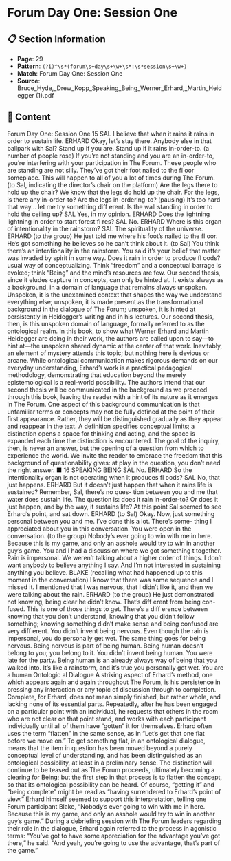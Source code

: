 # Forum Day One: Session One

## 📋 Section Information

- **Page**: 29
- **Pattern**: `(?i)^\s*(forum\s+day\s+\w+\s*:\s*session\s+\w+)`
- **Match**: Forum Day One: Session One
- **Source**: Bruce_Hyde,_Drew_Kopp_Speaking_Being_Werner_Erhard,_Martin_Heidegger (1).pdf

## 📄 Content

Forum Day One: Session One
15
SAL
I believe that when it rains it rains in order to sustain life.
ERHARD
Okay, let’s stay there. Anybody else in that ballpark with Sal? Stand up if you are. Stand up if it
rains in-order-to.
(a number of people rose)
If you’re not standing and you are an in-order-to, you’re interfering with your participation in
The Forum. These people who are standing are not silly. They’ve got their foot nailed to the
fl oor someplace. This will happen to all of you a lot of times during The Forum.
(to Sal, indicating the director’s chair on the platform)
Are the legs there to hold up the chair? We know that the legs do hold up the chair. For the legs,
is there any in-order-to? Are the legs in-ordering-to?
(pausing)
It’s too hard that way... let me try something diff erent. Is the wall standing in order to hold the
ceiling up?
SAL
Yes, in my opinion.
ERHARD
Does the lightning lightning in order to start forest fi res?
SAL
No.
ERHARD
Where is this organ of intentionality in the rainstorm?
SAL
The spirituality of the universe.
ERHARD  (to the group)
He just told me where his foot’s nailed to the fl oor. He’s got something he believes so he can’t
think about it.
(to Sal)
You think there’s an intentionality in the rainstorm. You said it’s your belief that matter was
invaded by spirit in some way. Does it rain in order to produce fl oods?
usual way of conceptualizing. Think “freedom” and a conceptual
barrage is evoked; think “Being” and the mind’s resources are few.
Our second thesis, since it eludes capture in concepts,
can only be hinted at. It exists always as a background,
in a domain of language that remains always unspoken.
Unspoken, it is the unexamined context that shapes the way we
understand everything else; unspoken, it is made present as
the transformational background in the dialogue of The Forum;
unspoken, it is hinted at persistently in Heidegger’s writing and in
his lectures. Our second thesis, then, is this unspoken domain of
language, formally referred to as the ontological realm.
In this book, to show what Werner Erhard and Martin
Heidegger are doing in their work, the authors are called upon
to say—to hint at—the unspoken shared dynamic at the center
of that work. Inevitably, an element of mystery attends this
topic; but nothing here is devious or arcane. While ontological
communication makes rigorous demands on our everyday
understanding, Erhard’s work is a practical pedagogical
methodology, demonstrating that education beyond the merely
epistemological is a real-world possibility.
The authors intend that our second thesis will be
communicated in the background as we proceed through this
book, leaving the reader with a hint of its nature as it emerges in
The Forum.
One aspect of this background communication is that
unfamiliar terms or concepts may not be fully defined at the
point of their first appearance. Rather, they will be distinguished
gradually as they appear and reappear in the text. A definition
specifies conceptual limits; a distinction opens a space for
thinking and acting, and the space is expanded each time the
distinction is encountered. The goal of the inquiry, then, is
never an answer, but the opening of a question from which
to experience the world. We invite the reader to embrace the
freedom that this background of questionability gives: at play in
the question, you don’t need the right answer.  ■
16
SPEAKING BEING
SAL
No.
ERHARD
So the intentionality organ is not operating when it produces fl oods?
SAL
No, that just happens.
ERHARD
But it doesn’t just happen that when it rains life is sustained? Remember, Sal, there’s no ques-
tion between you and me that water does sustain life. The  question is: does it rain in-order-to?
Or does it just happen, and by the way, it sustains life?
At this point Sal seemed to see Erhard’s point, and sat down.
ERHARD (to Sal)
Okay. Now, just something personal between you and me. I’ve done this a lot. There’s some-
thing I appreciated about you in this conversation. You were open in the conversation.
(to the group)
Nobody’s ever going to win with me in here. Because this is my game, and only an asshole
would try to win in another guy’s game. You and I had a discussion where we got something
t
together. Rain is impersonal. We weren’t talking about a higher order of things. I don’t want
anybody to believe anything I say. And I’m not interested in sustaining anything you believe.
BLAKE (recalling what had happened up to this moment in the conversation)
I know that there was some sequence and I missed it. I mentioned that I was nervous, that I
didn’t like it, and then we were talking about the rain.
ERHARD (to the group)
He just demonstrated not knowing, being clear he didn’t know. That’s diff erent from being con-
fused. This is one of those things to get. There’s a diff erence between knowing that you don’t
understand, knowing that you didn’t follow something; knowing something didn’t make sense
and being confused are very diff erent. You didn’t invent being nervous. Even though the rain is
impersonal, you do personally get wet. The same thing goes for being nervous. Being nervous
is part of being human. Being human doesn’t belong to you; you belong to it. You didn’t invent
being human. You were late for the party. Being human is an already always way of being that
you walked into. It’s like a rainstorm, and it’s true you personally got wet. You are a human
Ontologic al Dialogue
A striking aspect of Erhard’s method, one which appears again
and again throughout The Forum, is his persistence in pressing
any interaction or any topic of discussion through to completion.
Complete, for Erhard, does not mean simply finished, but rather
whole, and lacking none of its essential parts. Repeatedly, after
he has been engaged on a particular point with an individual, he
requests that others in the room who are not clear on that point
stand, and works with each participant individually until all of
them have “gotten” it for themselves. Erhard often uses the term
“flatten” in the same sense, as in “Let’s get that one flat before
we move on.” To get something flat, in an ontological dialogue,
means that the item in question has been moved beyond a purely
conceptual level of understanding, and has been distinguished
as an ontological possibility, at least in a preliminary sense. The
distinction will continue to be teased out as The Forum proceeds,
ultimately becoming a clearing for Being; but the first step in that
process is to flatten the concept, so that its ontological possibility
can be heard.
Of course, “getting it” and “being complete” might be
read as “having surrendered to Erhard’s point of view.” Erhard
himself seemed to support this interpretation, telling one Forum
participant Blake, “Nobody’s ever going to win with me in here.
Because this is my game, and only an asshole would try to win in
another guy’s game.” During a debriefing session with The Forum
leaders regarding their role in the dialogue, Erhard again referred
to the process in agonistic terms: “You’ve got to have some
appreciation for the advantage you’ve got there,” he said. “And
yeah, you’re going to use the advantage, that’s part of the game.”